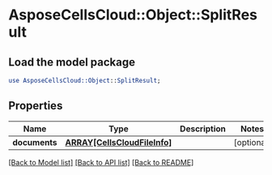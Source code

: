 # AsposeCellsCloud::Object::SplitResult

## Load the model package
```perl
use AsposeCellsCloud::Object::SplitResult;
```

## Properties
Name | Type | Description | Notes
------------ | ------------- | ------------- | -------------
**documents** | [**ARRAY[CellsCloudFileInfo]**](CellsCloudFileInfo.md) |  | [optional] 

[[Back to Model list]](../README.md#documentation-for-models) [[Back to API list]](../README.md#documentation-for-api-endpoints) [[Back to README]](../README.md)



